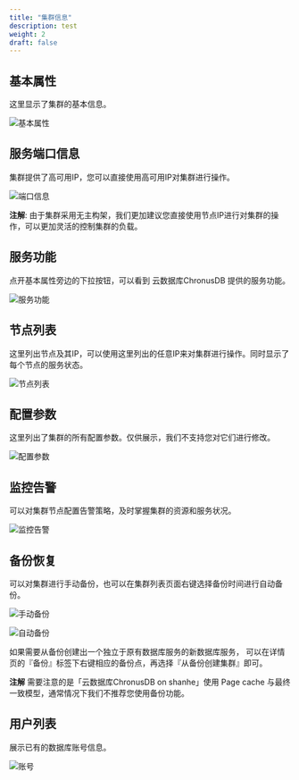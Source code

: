 ```yaml
---
title: "集群信息"
description: test
weight: 2
draft: false
---
```


## 基本属性

这里显示了集群的基本信息。

![基本属性](../../_images/basic_info.png)

## 服务端口信息

集群提供了高可用IP，您可以直接使用高可用IP对集群进行操作。

![端口信息](../../_images/port_info.png)

**注解**: 由于集群采用无主构架，我们更加建议您直接使用节点IP进行对集群的操作，可以更加灵活的控制集群的负载。

## 服务功能

点开基本属性旁边的下拉按钮，可以看到 云数据库ChronusDB 提供的服务功能。

![服务功能](../../_images/service_list.png)

## 节点列表

这里列出节点及其IP，可以使用这里列出的任意IP来对集群进行操作。同时显示了每个节点的服务状态。

![节点列表](../../_images/node_list.png)

## 配置参数

这里列出了集群的所有配置参数。仅供展示，我们不支持您对它们进行修改。

![配置参数](../../_images/env.png)

## 监控告警

可以对集群节点配置告警策略，及时掌握集群的资源和服务状况。

![监控告警](../../_images/alarm.png)

## 备份恢复

可以对集群进行手动备份，也可以在集群列表页面右键选择备份时间进行自动备份。

![手动备份](../../_images/backup.png)

![自动备份](../../_images/auto_backup.png)

如果需要从备份创建出一个独立于原有数据库服务的新数据库服务， 可以在详情页的『备份』标签下右键相应的备份点，再选择『从备份创建集群』即可。

**注解** 需要注意的是「云数据库ChronusDB on shanhe」使用 Page cache 与最终一致模型，通常情况下我们不推荐您使用备份功能。

## 用户列表

展示已有的数据库账号信息。

![账号](../../_images/display_userlist.png)

